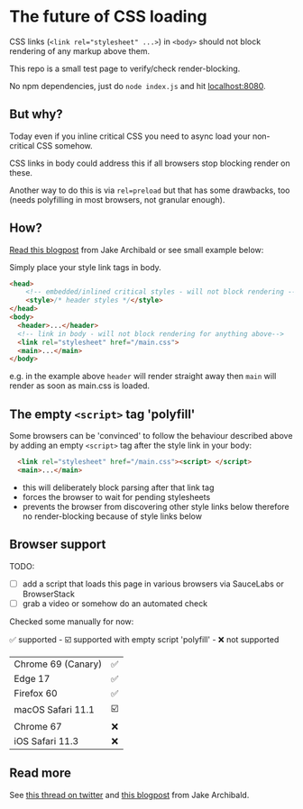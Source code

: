 # The future of CSS loading

CSS links (`<link rel="stylesheet" ...>`) in `<body>` should not block rendering of any markup above them.

This repo is a small test page to verify/check render-blocking.

No npm dependencies, just do `node index.js` and hit [localhost:8080](http://localhost:8080/).

## But why?

Today even if you inline critical CSS you need to async load your non-critical CSS somehow.

CSS links in body could address this if all browsers stop blocking render on these.

Another way to do this is via `rel=preload` but that has some drawbacks, too (needs polyfilling in most browsers, not granular enough).

## How?

[Read this blogpost](https://jakearchibald.com/2016/link-in-body/) from Jake Archibald or see small example below:

Simply place your style link tags in body.

```html
<head>
    <!-- embedded/inlined critical styles - will not block rendering -->
    <style>/* header styles */</style>
</head>
<body>
  <header>...</header>
  <!-- link in body - will not block rendering for anything above-->
  <link rel="stylesheet" href="/main.css">
  <main>...</main>
</body>
```

e.g. in the example above `header` will render straight away then `main` will render as soon as main.css is loaded.

## The empty `<script>` tag 'polyfill'

Some browsers can be 'convinced' to follow the behaviour described above by adding an empty `<script>` tag after the style link in your body:

```html
  <link rel="stylesheet" href="/main.css"><script> </script>
  <main>...</main>
```

* this will deliberately block parsing after that link tag
* forces the browser to wait for pending stylesheets
* prevents the browser from discovering other style links below therefore no render-blocking because of style links below

## Browser support

TODO:

* [ ] add a script that loads this page in various browsers via SauceLabs or BrowserStack
* [ ] grab a video or somehow do an automated check

Checked some manually for now:

✅ supported - ☑️ supported with empty script 'polyfill' - ❌ not supported

|                      |    |
|----------------------|:--:|
| Chrome 69 (Canary)   | ✅ |
| Edge 17              | ✅ |
| Firefox 60           | ✅ |
| macOS Safari 11.1    | ☑️ |
| Chrome 67            | ❌ |
| iOS Safari 11.3      | ❌ |

## Read more

See [this thread on twitter](https://twitter.com/patmeenan/status/1002007588878340096) and [this blogpost](https://jakearchibald.com/2016/link-in-body/) from Jake Archibald.
